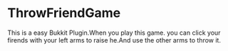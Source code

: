 ThrowFriendGame
===============

This is a easy Bukkit Plugin.When you play this game. you can click your firends with your left arms to raise he.And use the other arms to throw it.
